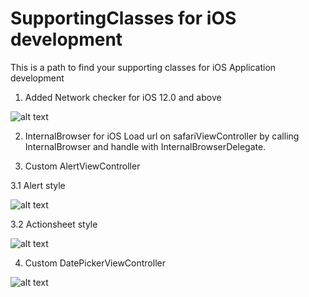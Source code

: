 # SupportingClasses for iOS development
This is a path to find your supporting classes for iOS Application development

1. Added Network checker for iOS 12.0 and above

![alt text](https://github.com/ktrkathir/SupportingClasses/blob/master/Network%20checker/Screenshot%20-%20Network%20Checker.png)

2. InternalBrowser for iOS
Load url on safariViewController by calling InternalBrowser and handle with InternalBrowserDelegate.

3. Custom AlertViewController

 3.1 Alert style
 
![alt text](https://github.com/ktrkathir/SupportingClasses/blob/master/Custom%20AlertViewController/Screenshot%20-%20Custom%20Alert.png)

 3.2 Actionsheet style

![alt text](https://github.com/ktrkathir/SupportingClasses/blob/master/Custom%20AlertViewController/Screenshot%20-%20Custom%20Actionsheet.png)

 4. Custom DatePickerViewController
 
 ![alt text](https://github.com/ktrkathir/SupportingClasses/blob/master/Custom%20Datepicker/Screenshot%20-%20CustomDatepicker.png)
